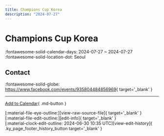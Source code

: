 ```yaml
---
title: Champions Cup Korea
description: "2024-07-27"
---
```


# Champions Cup Korea 

:fontawesome-solid-calendar-days: 2024-07-27 ~ 2024-07-27  
:fontawesome-solid-location-dot: Seoul  

## Contact

:fontawesome-solid-globe: <https://www.facebook.com/events/935804484856969>{ target='_blank' }  

---

[Add to Calendar](https://swing.news/ics/en/2024/ko_KR/champions-cup-korea-2024.ics){ .md-button }

<div class="ky_page_footer" markdown>
<div class="ky_page_footer_trailing" markdown="span">
[:material-file-eye-outline:][view-raw-source-file]{ target='_blank' }
[:material-file-edit-outline:][edit-info]{ target='_blank' }
</div>
<div class="ky_page_footer_leading" markdown="span">
[:material-clock-edit-outline: 2024-06-30 10:35 UTC][view-edit-history]{ .ky_page_footer_history_button target='_blank' }
</div>
</div>

[view-raw-source-file]: https://github.com/swingdance/events/blob/main/2024/ko_KR/champions-cup-korea-2024.json "View Raw Source File"
[edit-info]: https://github.com/swingdance/events/issues/new?assignees=&labels=update+event&projects=&template=03-update_entity.yml&title=%5B2024%2Fko_KR%5D%20Champions%20Cup%20Korea&region=ko_KR&year=2024&id=champions-cup-korea-2024&name=Champions%20Cup%20Korea&org_id= "Edit Info"

[view-edit-history]: https://github.com/swingdance/events/commits/main/2024/ko_KR/champions-cup-korea-2024.json "View Edit History"
